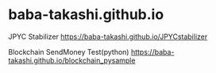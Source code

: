 # baba-takashi.github.io

JPYC Stabilizer 
https://baba-takashi.github.io/JPYCstabilizer

Blockchain SendMoney Test(python)
https://baba-takashi.github.io/blockchain_pysample
